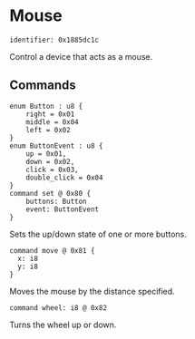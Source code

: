 # Mouse

    identifier: 0x1885dc1c

Control a device that acts as a mouse.

## Commands

    enum Button : u8 {
        right = 0x01
        middle = 0x04
        left = 0x02
    }
    enum ButtonEvent : u8 {
        up = 0x01,
        down = 0x02,
        click = 0x03,
        double_click = 0x04
    }
    command set @ 0x80 {
        buttons: Button
        event: ButtonEvent
    }

Sets the up/down state of one or more buttons.

    command move @ 0x81 {
      x: i8
      y: i8
    }


Moves the mouse by the distance specified.

    command wheel: i8 @ 0x82

Turns the wheel up or down.